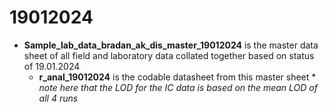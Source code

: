 
# 19012024

* **Sample_lab_data_bradan_ak_dis_master_19012024** is the master data sheet of all field and laboratory data collated together based on status of 19.01.2024 
    * **r_anal_19012024** is the codable datasheet from this master sheet
            * *note here that the LOD for the IC data is based on the mean LOD of all 4 runs*
